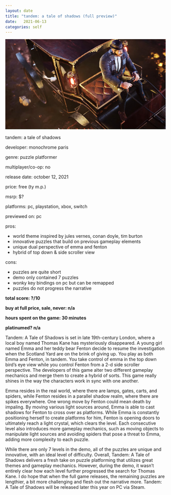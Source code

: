 ```yaml
---
layout: date
title: "tandem: a tale of shadows (full preview)"
date:   2021-06-13
categories: self
---
```


![mos](/assets/img/tandem.jpg)

tandem: a tale of shadows

developer: monochrome paris

genre: puzzle platformer

multiplayer/co-op: no

release date: october 12, 2021

price: free (ty m.p.)

msrp: $?

platforms: pc, playstation, xbox, switch

previewed on: pc

pros:
- world theme inspired by jules vernes, conan doyle, tim burton
- innovative puzzles that build on previous gameplay elements
- unique dual perspective of emma and fenton
- hybrid of top down & side scroller view

cons:
- puzzles are quite short
- demo only contained 7 puzzles
- wonky key bindings on pc but can be remapped
- puzzles do not progress the narrative


**total score: ?/10**

**buy at full price, sale, never: n/a**

**hours spent on the game: 30 minutes**

**platinumed? n/a**


Tandem: A Tale of Shadows is set in late 19th-century London, where a local boy named Thomas Kane has mysteriously disappeared. A young girl named Emma and her teddy bear Fenton decide to resume the investigation when the Scotland Yard are on the brink of giving up. You play as both Emma and Fenton, in tandem. You take control of emma in the top down bird’s eye view while you control Fenton from a 2-d side scroller perspective. The developers of this game alter two different gameplay mechanics and merge them to create a hybrid of sorts. This game really shines in the way the characters work in sync with one another. 

Emma resides in the real world, where there are lamps, gates, carts, and spiders, while Fenton resides in a parallel shadow realm, where there are spikes everywhere. One wrong move by Fenton could mean death by impaling. By moving various light sources around, Emma is able to cast shadows for Fenton to cross over as platforms. While Emma is constantly positioning herself to create platforms for him, Fenton is opening doors to ultimately reach a light crystal, which clears the level. Each consecutive level also introduces more gameplay mechanics, such as moving objects to manipulate light sources and avoiding spiders that pose a threat to Emma, adding more complexity to each puzzle.

While there are only 7 levels in the demo, all of the puzzles are unique and innovative, with an ideal level of difficulty. Overall, Tandem: A Tale of Shadows delivers a fresh take on puzzle platforming that utilizes great themes and gameplay mechanics. However, during the demo, it wasn’t entirely clear how each level further progressed the search for Thomas Kane. I do hope that when the full game releases, the remaining puzzles are lengthier, a bit more challenging and flesh out the narrative more. Tandem: A Tale of Shadows will be released later this year on PC via Steam.




